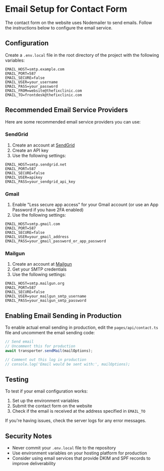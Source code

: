 # Email Setup for Contact Form

The contact form on the website uses Nodemailer to send emails. Follow the instructions below to configure the email service.

## Configuration

Create a `.env.local` file in the root directory of the project with the following variables:

```
EMAIL_HOST=smtp.example.com
EMAIL_PORT=587
EMAIL_SECURE=false
EMAIL_USER=your_username
EMAIL_PASS=your_password
EMAIL_FROM=website@thefixclinic.com
EMAIL_TO=frontdesk@thefixclinic.com
```

## Recommended Email Service Providers

Here are some recommended email service providers you can use:

### SendGrid

1. Create an account at [SendGrid](https://sendgrid.com/)
2. Create an API key
3. Use the following settings:

```
EMAIL_HOST=smtp.sendgrid.net
EMAIL_PORT=587
EMAIL_SECURE=false
EMAIL_USER=apikey
EMAIL_PASS=your_sendgrid_api_key
```

### Gmail

1. Enable "Less secure app access" for your Gmail account (or use an App Password if you have 2FA enabled)
2. Use the following settings:

```
EMAIL_HOST=smtp.gmail.com
EMAIL_PORT=587
EMAIL_SECURE=false
EMAIL_USER=your_gmail_address
EMAIL_PASS=your_gmail_password_or_app_password
```

### Mailgun

1. Create an account at [Mailgun](https://www.mailgun.com/)
2. Get your SMTP credentials
3. Use the following settings:

```
EMAIL_HOST=smtp.mailgun.org
EMAIL_PORT=587
EMAIL_SECURE=false
EMAIL_USER=your_mailgun_smtp_username
EMAIL_PASS=your_mailgun_smtp_password
```

## Enabling Email Sending in Production

To enable actual email sending in production, edit the `pages/api/contact.ts` file and uncomment the email sending code:

```typescript
// Send email
// Uncomment this for production
await transporter.sendMail(mailOptions);

// Comment out this log in production
// console.log('Email would be sent with:', mailOptions);
```

## Testing

To test if your email configuration works:

1. Set up the environment variables
2. Submit the contact form on the website
3. Check if the email is received at the address specified in `EMAIL_TO`

If you're having issues, check the server logs for any error messages.

## Security Notes

- Never commit your `.env.local` file to the repository
- Use environment variables on your hosting platform for production
- Consider using email services that provide DKIM and SPF records to improve deliverability